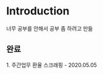 <h1> Introduction </h1>
<p> 너무 공부를 안해서 공부 좀 하려고 만듦</p>

<h2> 완료 </h2>
<p> 1. 주간업무 환율 스크래핑 - 2020.05.05 </p>

